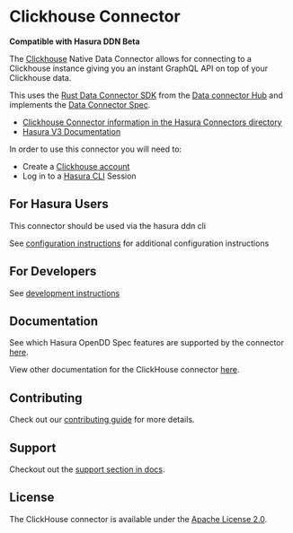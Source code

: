 # Clickhouse Connector

**Compatible with Hasura DDN Beta**

The [Clickhouse](https://clickhouse.com/) Native Data Connector allows for connecting to a Clickhouse instance giving
you an instant GraphQL API on top of your Clickhouse data.

This uses the [Rust Data Connector SDK](https://github.com/hasura/ndc-hub#rusk-sdk) from the [Data connector Hub](https://github.com/hasura/ndc-hub) and implements the [Data Connector Spec](https://github.com/hasura/ndc-spec).

- [Clickhouse Connector information in the Hasura Connectors directory](https://hasura.io/connectors/clickhouse)
- [Hasura V3 Documentation](https://hasura.io/docs/3.0)

In order to use this connector you will need to:

- Create a [Clickhouse account](https://clickhouse.cloud/signUp?loc=nav-get-started)
- Log in to a [Hasura CLI](https://hasura.io/docs/3.0/cli/overview/) Session

## For Hasura Users

This connector should be used via the hasura ddn cli

See [configuration instructions](./docs/configuration.md) for additional configuration instructions

## For Developers

See [development instructions](./docs/development.md)

## Documentation

See which Hasura OpenDD Spec features are supported by the connector [here](./docs/usage.md).

View other documentation for the ClickHouse connector [here](./docs/index.md).

## Contributing

Check out our [contributing guide](./docs/contributing.md) for more details.

## Support

Checkout out the [support section in docs](./docs/support.md).

## License

The ClickHouse connector is available under the [Apache License 2.0](https://www.apache.org/licenses/LICENSE-2.0).
